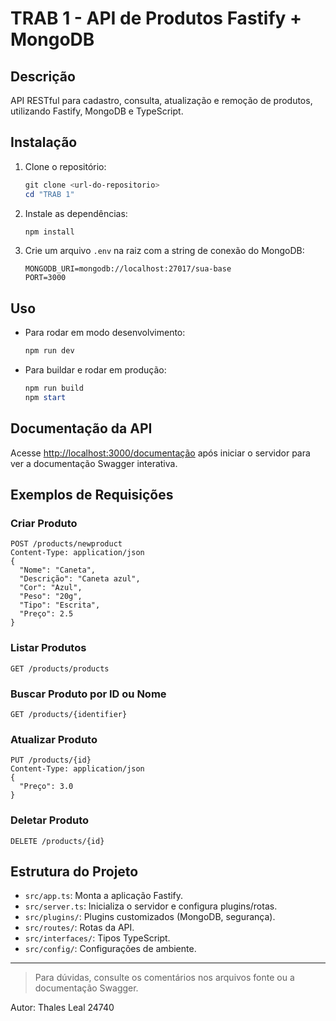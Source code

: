 # TRAB 1 - API de Produtos Fastify + MongoDB

## Descrição
API RESTful para cadastro, consulta, atualização e remoção de produtos, utilizando Fastify, MongoDB e TypeScript.

## Instalação
1. Clone o repositório:
   ```powershell
   git clone <url-do-repositorio>
   cd "TRAB 1"
   ```
2. Instale as dependências:
   ```powershell
   npm install
   ```
3. Crie um arquivo `.env` na raiz com a string de conexão do MongoDB:
   ```env
   MONGODB_URI=mongodb://localhost:27017/sua-base
   PORT=3000
   ```

## Uso
- Para rodar em modo desenvolvimento:
  ```powershell
  npm run dev
  ```
- Para buildar e rodar em produção:
  ```powershell
  npm run build
  npm start
  ```

## Documentação da API
Acesse [http://localhost:3000/documentação](http://localhost:3000/documentação) após iniciar o servidor para ver a documentação Swagger interativa.

## Exemplos de Requisições
### Criar Produto
```http
POST /products/newproduct
Content-Type: application/json
{
  "Nome": "Caneta",
  "Descrição": "Caneta azul",
  "Cor": "Azul",
  "Peso": "20g",
  "Tipo": "Escrita",
  "Preço": 2.5
}
```

### Listar Produtos
```http
GET /products/products
```

### Buscar Produto por ID ou Nome
```http
GET /products/{identifier}
```

### Atualizar Produto
```http
PUT /products/{id}
Content-Type: application/json
{
  "Preço": 3.0
}
```

### Deletar Produto
```http
DELETE /products/{id}
```

## Estrutura do Projeto
- `src/app.ts`: Monta a aplicação Fastify.
- `src/server.ts`: Inicializa o servidor e configura plugins/rotas.
- `src/plugins/`: Plugins customizados (MongoDB, segurança).
- `src/routes/`: Rotas da API.
- `src/interfaces/`: Tipos TypeScript.
- `src/config/`: Configurações de ambiente.

---

> Para dúvidas, consulte os comentários nos arquivos fonte ou a documentação Swagger.

Autor: Thales Leal 24740
